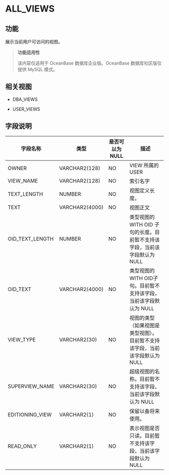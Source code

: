 # ALL_VIEWS

## 功能

展示当前用户可访问的视图。

> **功能适用性**
>
> 该内容仅适用于 OceanBase 数据库企业版。OceanBase 数据库社区版仅提供 MySQL 模式。

## 相关视图

* DBA_VIEWS

* USER_VIEWS

## 字段说明

|    **字段名称**     |     **类型**     | **是否可以为 NULL** |                    **描述**                    |
|-----------------|----------------|----------------|----------------------------------------------|
| OWNER           | VARCHAR2(128)  | NO             | VIEW 所属的 USER                                |
| VIEW_NAME       | VARCHAR2(128)  | NO             | 索引名字                                         |
| TEXT_LENGTH     | NUMBER         | NO             | 视图定义长度。                                      |
| TEXT            | VARCHAR2(4000) | NO             | 视图正文                                         |
| OID_TEXT_LENGTH | NUMBER         | NO             | 类型视图的 WITH OID 子句的长度。目前暂不支持该字段，当前该字段默认为 NULL |
| OID_TEXT        | VARCHAR2(4000) | NO             | 类型视图的 WITH OID子句。目前暂不支持该字段，当前该字段默认为 NULL     |
| VIEW_TYPE       | VARCHAR2(30)   | NO             | 视图的类型（如果视图是类型视图）。目前暂不支持该字段，当前该字段默认为 NULL     |
| SUPERVIEW_NAME  | VARCHAR2(30)   | NO             | 超级视图的名称。目前暂不支持该字段，当前该字段默认为 NULL              |
| EDITIONING_VIEW | VARCHAR2(1)    | NO             | 保留以备将来使用。                                    |
| READ_ONLY       | VARCHAR2(1)    | NO             | 表示视图是否只读。目前暂不支持该字段，当前该字段默认为 NULL             |
